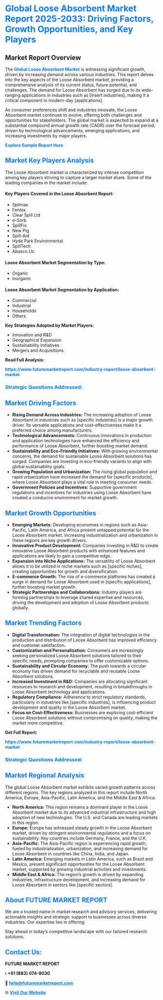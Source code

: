 <h1 style="color: #007BFF;">Global Loose Absorbent Market Report 2025-2033: Driving Factors, Growth Opportunities, and Key Players</h1>

<section id="overview">
<h2>Market Report Overview</h2>
<p>The <a href="https://www.futuremarketreport.com/industry-report/loose-absorbent-market" style="color: #007BFF; text-decoration: none;"><strong>Global Loose Absorbent Market</strong></a> is witnessing significant growth, driven by increasing demand across various industries. This report delves into the key aspects of the Loose Absorbent market, providing a comprehensive analysis of its current status, future potential, and challenges. The demand for Loose Absorbent has surged due to its wide-ranging applications in industries such as [insert industries], making it a critical component in modern-day [applications].</p>
<p>As consumer preferences shift and industries innovate, the Loose Absorbent market continues to evolve, offering both challenges and opportunities for stakeholders. The global market is expected to expand at a substantial compound annual growth rate (CAGR) over the forecast period, driven by technological advancements, emerging applications, and increasing investments by major players.</p>
</section>

<section id="overview">
<p><a href="https://www.futuremarketreport.com/request-sample/reportId=55919" style="color: #007BFF; text-decoration: none;"><strong>Explore Sample Report Here</strong></a></p>
</section>

<section id="key-players">
<h2 style="color: #007BFF;">Market Key Players Analysis</h2>
<p>The Loose Absorbent market is characterized by intense competition among key players striving to capture a larger market share. Some of the leading companies in the market include:</p>
<h4>Key Players Covered in the Loose Absorbent Report:</h4>
<ul><li>Spilmax</li><li>Fentex</li><li>Clear Spill Ltd</li><li>e-Sorb</li><li>SpillFix</li><li>New Pig</li><li>Spill-Aid</li><li>Hyde Park Environmental</li><li>SpillTech</li><li>Abasco Llc</li></ul>
<h4>Loose Absorbent Market Segmentation by Type:</h4>
<ul><li>Organic</li><li>Inorganic</li></ul>

<h4>Loose Absorbent Market Segmentation by Application:</h4>
<ul><li>Commercial</li><li>Industrial</li><li>Households</li><li>Others</li></ul>
<p><strong>Key Strategies Adopted by Market Players:</strong></p>
<ul>
<li>Innovation and R&D</li>
<li>Geographical Expansion</li>
<li>Sustainability Initiatives</li>
<li>Mergers and Acquisitions</li>
</ul>
</section>

<section>
<p><strong>Read Full Analysis: </strong></p><a href="https://www.futuremarketreport.com/industry-report/loose-absorbent-market" style="color: #007BFF; text-decoration: none;"><strong>https://www.futuremarketreport.com/industry-report/loose-absorbent-market</strong></a>
<h3 style="color: #007BFF;">Strategic Questions Addressed:</h3>
</section>

<section id="driving-factors">
<h2 style="color: #007BFF;">Market Driving Factors</h2>
<ul>
<li><strong>Rising Demand Across Industries:</strong> The increasing adoption of Loose Absorbent in industries such as [specific industries] is a major growth driver. Its versatile applications and cost-effectiveness make it a preferred choice among manufacturers.</li>
<li><strong>Technological Advancements:</strong> Continuous innovations in production and application technologies have enhanced the efficiency and performance of Loose Absorbent, further boosting market demand.</li>
<li><strong>Sustainability and Eco-Friendly Initiatives:</strong> With growing environmental concerns, the demand for sustainable Loose Absorbent solutions has surged. Companies are investing in eco-friendly variants to align with global sustainability goals.</li>
<li><strong>Growing Population and Urbanization:</strong> The rising global population and rapid urbanization have increased the demand for [specific products], where Loose Absorbent plays a vital role in meeting consumer needs.</li>
<li><strong>Government Policies and Incentives:</strong> Supportive government regulations and incentives for industries using Loose Absorbent have created a conducive environment for market growth.</li>
</ul>
</section>

<section id="growth-opportunities">
<h2 style="color: #007BFF;">Market Growth Opportunities</h2>
<ul>
<li><strong>Emerging Markets:</strong> Developing economies in regions such as Asia-Pacific, Latin America, and Africa present untapped potential for the Loose Absorbent market. Increasing industrialization and urbanization in these regions are key growth drivers.</li>
<li><strong>Innovative Product Development:</strong> Companies investing in R&D to create innovative Loose Absorbent products with enhanced features and applications are likely to gain a competitive edge.</li>
<li><strong>Expansion into Niche Applications:</strong> The versatility of Loose Absorbent allows it to be utilized in niche markets such as [specific niches], creating opportunities for growth and diversification.</li>
<li><strong>E-commerce Growth:</strong> The rise of e-commerce platforms has created a surge in demand for Loose Absorbent used in [specific applications], further boosting market growth.</li>
<li><strong>Strategic Partnerships and Collaborations:</strong> Industry players are forming partnerships to leverage shared expertise and resources, driving the development and adoption of Loose Absorbent products globally.</li>
</ul>
</section>

<section id="trending-factors">
<h2 style="color: #007BFF;">Market Trending Factors</h2>
<ul>
<li><strong>Digital Transformation:</strong> The integration of digital technologies in the production and distribution of Loose Absorbent has improved efficiency and customer satisfaction.</li>
<li><strong>Customization and Personalization:</strong> Consumers are increasingly seeking personalized Loose Absorbent solutions tailored to their specific needs, prompting companies to offer customizable options.</li>
<li><strong>Sustainability and Circular Economy:</strong> The push towards a circular economy has driven demand for recyclable and reusable Loose Absorbent solutions.</li>
<li><strong>Increased Investment in R&D:</strong> Companies are allocating significant resources to research and development, resulting in breakthroughs in Loose Absorbent technology and applications.</li>
<li><strong>Regulatory Compliance:</strong> Adherence to strict regulatory standards, particularly in industries like [specific industries], is influencing product development and quality in the Loose Absorbent market.</li>
<li><strong>Focus on Cost-Effectiveness:</strong> Businesses are exploring cost-efficient Loose Absorbent solutions without compromising on quality, making the market more competitive.</li>
</ul>
</section>

<section>
<p><strong>Get Full Report: </strong></p><a href="https://www.futuremarketreport.com/industry-report/loose-absorbent-market" style="color: #007BFF; text-decoration: none;"><strong>https://www.futuremarketreport.com/industry-report/loose-absorbent-market</strong></a>
<h3 style="color: #007BFF;">Strategic Questions Addressed:</h3>
</section>


<section id="regional-analysis">
<h2 style="color: #007BFF;">Market Regional Analysis</h2>
<p>The global Loose Absorbent market exhibits varied growth patterns across different regions. The key regions analyzed in this report include North America, Europe, Asia-Pacific, Latin America, and the Middle East & Africa:</p>
<ul>
<li><strong>North America:</strong> This region remains a dominant player in the Loose Absorbent market due to its advanced industrial infrastructure and high adoption of new technologies. The U.S. and Canada are leading markets in this region.</li>
<li><strong>Europe:</strong> Europe has witnessed steady growth in the Loose Absorbent market, driven by stringent environmental regulations and a focus on sustainability. Key countries include Germany, France, and the U.K.</li>
<li><strong>Asia-Pacific:</strong> The Asia-Pacific region is experiencing rapid growth, fueled by industrialization, urbanization, and increasing demand for Loose Absorbent in countries like China, India, and Japan.</li>
<li><strong>Latin America:</strong> Emerging markets in Latin America, such as Brazil and Mexico, present significant opportunities for the Loose Absorbent market, supported by growing industrial activities and investments.</li>
<li><strong>Middle East & Africa:</strong> The region’s growth is driven by expanding industries, infrastructure development, and increasing demand for Loose Absorbent in sectors like [specific sectors].</li>
</ul>
</section>

<footer>
<h2 style="color: #007BFF;">About FUTURE MARKET REPORT</h2>
<p>We are a trusted name in market research and advisory services, delivering actionable insights and strategic support to businesses across diverse industries. Our expertise lies in offering:</p>

<p>Stay ahead in today’s competitive landscape with our tailored research solutions.</p>

<h2 style="color: #007BFF;">Contact Us:</h2>
<p><strong>FUTURE MARKET REPORT</strong></p>
<p>📞 <strong>+91 (883) 074-8030</strong></p>
<p>📧 <strong><a href="mailto:help@futuremarketreport.com" style="color: #007BFF;">help@futuremarketreport.com</a></strong></p>
<p>🌐 <strong><a href="https://www.futuremarketreport.com/" style="color: #007BFF;">Visit Our Website</a></strong></p>
</footer>